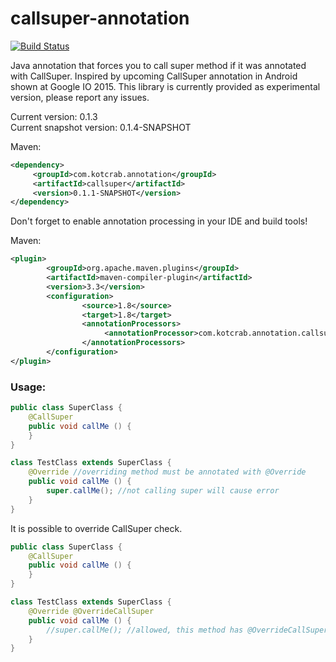 # callsuper-annotation

[![Build Status](http://kotcrab.com:8080/buildStatus/icon?job=callsuper)](http://kotcrab.com:8080/job/callsuper/)

Java annotation that forces you to call super method if it was annotated with CallSuper. Inspired by upcoming CallSuper annotation in Android shown at Google IO 2015. This library is currently provided as experimental version, please report any issues.

Current version: 0.1.3  
Current snapshot version: 0.1.4-SNAPSHOT

Maven:
```xml
<dependency>
     <groupId>com.kotcrab.annotation</groupId>
     <artifactId>callsuper</artifactId>
     <version>0.1.1-SNAPSHOT</version>
</dependency>
```

Don't forget to enable annotation processing in your IDE and build tools!

Maven:
```xml
<plugin>
        <groupId>org.apache.maven.plugins</groupId>
        <artifactId>maven-compiler-plugin</artifactId>
        <version>3.3</version>
        <configuration>
                <source>1.8</source>
                <target>1.8</target>
                <annotationProcessors>
                     <annotationProcessor>com.kotcrab.annotation.callsuper.CallSuperProcessor</annotationProcessor>
                </annotationProcessors>
        </configuration>
</plugin>
```

### Usage:
```java
public class SuperClass {
	@CallSuper
	public void callMe () {
	}
}

class TestClass extends SuperClass {
	@Override //overriding method must be annotated with @Override
	public void callMe () {
		super.callMe(); //not calling super will cause error
	}
}
```

It is possible to override CallSuper check.
```java
public class SuperClass {
	@CallSuper
	public void callMe () {
	}
}

class TestClass extends SuperClass {
	@Override @OverrideCallSuper
	public void callMe () {
		//super.callMe(); //allowed, this method has @OverrideCallSuper annotation
	}
}
```
